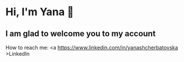 <h1>Hi, I'm Yana 👋</h1>

<h2>I am glad to welcome you to my account</h2>

How to reach me: <a https://www.linkedin.com/in/yanashcherbatovska >LinkedIn</a>
